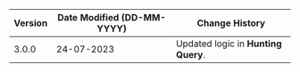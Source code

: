 | **Version** | **Date Modified (DD-MM-YYYY)** | **Change History**                          |
|-------------|--------------------------------|---------------------------------------------|
| 3.0.0       | 24-07-2023                     | Updated logic in **Hunting Query**.   | 
